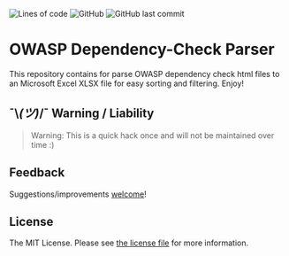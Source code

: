 ![Lines of code](https://img.shields.io/tokei/lines/github/HansJoakimPersson/OWASP_Parser)
![GitHub](https://img.shields.io/github/license/HansJoakimPersson/OWASP_Parser)
![GitHub last commit](https://img.shields.io/github/last-commit/HansJoakimPersson/OWASP_Parser)

# OWASP Dependency-Check Parser

This repository contains for parse OWASP dependency check html files to an Microsoft Excel XLSX file for easy sorting and filtering. Enjoy!

## ¯\\_(ツ)_/¯ Warning / Liability
> Warning:
This is a quick hack once and will not be maintained over time :)

## Feedback

Suggestions/improvements
[welcome](https://github.com/HansJoakimPersson/dotfiles/issues)!

## License

The MIT License. Please see [the license file](LICENSE.md) for more information.
